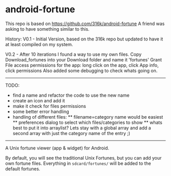 # android-fortune

This repo is based on https://github.com/316k/android-fortune
A friend was asking to have something similar to this.

History:
V0.1 - Initial Version, based on the 316k repo but updated to
have it at least compiled on my system.

V0.2 - After 10 iterations I found a way to use my own files.
Copy Download_fortunes into your Download folder and name it 'fortunes'
Grant File access permissions for the app:
  long click on the app, click App info, click permissions
Also added some debugging to check whats going on.

---
TODO:
* find a name and refactor the code to use the new name
* create an icon and add it
* make it check for files permissions
* some better error handling
* handling of different files:
** filename=category name would be easiest
** preferences dialog to select which files/categories to show
** whats best to put it into arraylist? Lets stay with a global array
   and add a second array with just the category name of the entry ;)

---

A Unix fortune viewer (app & widget) for Android.

By default, you will see the traditional Unix Fortunes, but you can add your own fortune files. Everything in `sdcard/fortunes/` will be added to the default fortunes.
